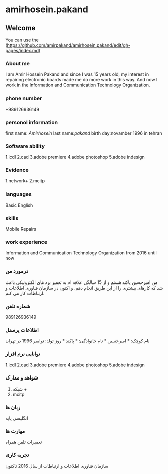 # amirhosein.pakand
## Welcome

You can use the (https://github.com/amirpakand/amirhosein.pakand/edit/gh-pages/index.md) 

### About me

I am Amir Hossein Pakand and since I was 15 years old, my interest in repairing electronic boards made me do more work in this way.
And now I work in the Information and Communication Technology Organization.


### phone number

 +989126936149

### personol information 
first name: *Amirhosein*
last name:*pakand*
birth day:novamber 1996 in tehran

### Software ability
1.icdl
2.cad
3.adobe premiere
4.adobe photoshop
5.adobe indesign

### Evidence
1.network+
2.mcitp

### languages
Basic English

### skills
Mobile Repairs

### work experience
Information and Communication Technology Organization from 2016 until now


### درمورد من

من امیرحسین پاکند هستم و از 15 سالگی علاقه ام به تعمیر برد های الکترونیکی باعث شد که کارهای بیشتری را از این طریق انجام دهم.
و اکنون در سازمان فناوری اطلاعات و ارتباطات کار می کنم.


### شماره تلفن

 989126936149

### اطلاعات پرسنل
نام کوچک: * امیرحسین *
نام خانوادگی: * پاکند *
روز تولد: نوامبر 1996 در تهران

### توانایی نرم افزار
1.icdl
2.cad
3.adobe premiere
4.adobe photoshop
5.adobe indesign

### شواهد و مدارک
1. شبکه +
2. mcitp

### زبان ها
انگلیسی پایه

### مهارت ها
تعمیرات تلفن همراه

### تجربه کاری
سازمان فناوری اطلاعات و ارتباطات از سال 2016 تاکنون
